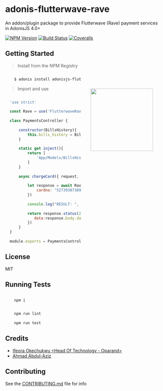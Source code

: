 # adonis-flutterwave-rave
An addon/plugin package to provide Flutterwave (Rave) payment services in AdonisJS 4.0+

[![NPM Version][npm-image]][npm-url]
[![Build Status][travis-image]][travis-url]
[![Coveralls][coveralls-image]][coveralls-url]

<img src="http://res.cloudinary.com/adonisjs/image/upload/q_100/v1497112678/adonis-purple_pzkmzt.svg" width="200px" align="right" hspace="30px" vspace="140px">

## Getting Started

>Install from the NPM Registry

```bash

    $ adonis install adonisjs-flutterwave-rave

```

>Import and use 

```js

  'use strict'
  
  const Rave = use('FlutterwaveRave')
  
  class PaymentsController {
  
      constructor(BillsHistory){
          this.bills_history = BillsHistory
      }
      
      static get inject(){
          return [
              'App/Models/BillsHistory'
          ]
      }
      
      async chargeCard({ request, session, response }){
      
          let response = await Rave.Card.charge({
              cardno: "5273938738903039399"
          })
          
          console.log("RESULT: ", response.body.data)
          
          return response.status(200).json({
             data:response.body.data
          })
      }
  }
  
  module.exports = PaymentsController

```

## License

MIT

## Running Tests

```bash

    npm i

```

```bash

    npm run lint
    
    npm run test

```

## Credits

- [Ifeora Okechukwu <Head Of Technology - Oparand>](https://twitter.com/isocroft)
- [Ahmad Abdul-Aziz <Software Engineer>](https://twitter.com/dev_amaz)
    
## Contributing

See the [CONTRIBUTING.md](https://github.com/stitchng/adonis-flutterwave-rave/blob/master/CONTRIBUTING.md) file for info

[npm-image]: https://img.shields.io/npm/v/adonisjs-flutterwave-rave.svg?style=flat-square
[npm-url]: https://npmjs.org/package/adonisjs-flutterwave-rave

[travis-image]: https://img.shields.io/travis/stitchng/adonis-flutterwave-rave/master.svg?style=flat-square
[travis-url]: https://travis-ci.org/stitchng/adonis-flutterwave-rave

[coveralls-image]: https://img.shields.io/coveralls/stitchng/adonis-flutterwave-rave/develop.svg?style=flat-square

[coveralls-url]: https://coveralls.io/github/stitchng/adonis-flutterwave-rave
